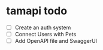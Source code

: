 # tamapi todo

- [ ] Create an auth system
- [ ] Connect Users with Pets
- [ ] Add OpenAPI file and SwaggerUI
